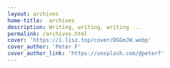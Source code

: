 ```yaml
---
layout: archives
home-title:  archives 
description: Writing, writing, writing ...
permalink: /archives.html
cover: 'https://i.lisz.top/cover/DGGmJW.webp'
cover_author: 'Peter F'
cover_author_link: 'https://unsplash.com/@peterf'
---
```

